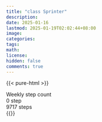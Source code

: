 ```yaml
---
title: "class Sprinter"
description: 
date: 2025-01-16
lastmod: 2025-01-19T02:02:44+08:00
image: 
categories: 
tags: 
math: 
license: 
hidden: false
comments: true
---
```

{{< pure-html >}}
<div class="chart-wrap vertical">
  <div class="title">Weekly step count</div>
  <div class="grid">
    <div class="bottom"> 0 step </div>
    <div class="bar" style="--bar-value:95%;" data-name="9188" title="01-12"></div>
    <div class="bar" style="--bar-value:62%;" data-name="6056" title="01-13"></div>
    <div class="bar" style="--bar-value:60%;" data-name="5820" title="01-14"></div>
    <div class="bar" style="--bar-value:1%;" data-name="69" title="01-15"></div>
    <div class="bar" style="--bar-value:36%;" data-name="3489" title="01-16"></div>
    <div class="bar" style="--bar-value:68%;" data-name="6645" title="01-17"></div>
    <div class="bar" style="--bar-value:100%;" data-name="9717" title="01-18"></div>
<div class="top"> 9717 steps </div>
  </div>
</div>
{{</ pure-html >}}